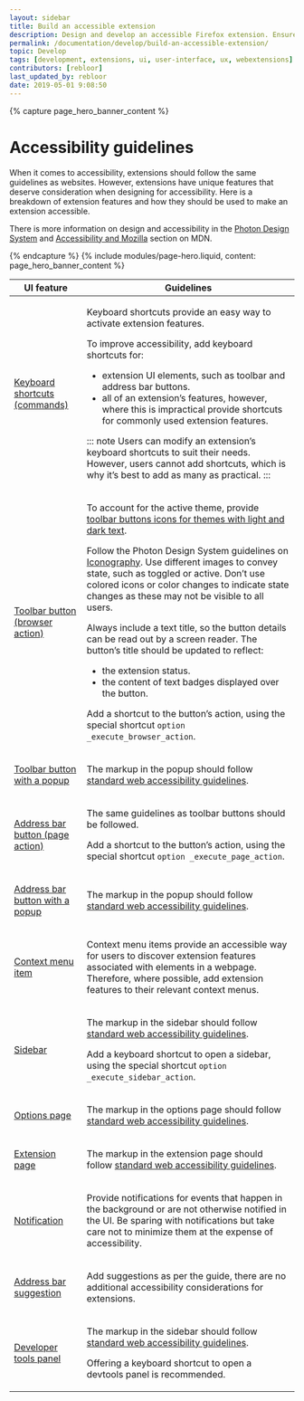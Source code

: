 ```yaml
---
layout: sidebar
title: Build an accessible extension
description: Design and develop an accessible Firefox extension. Ensure your add-on can be used by everyone, regardless of ability.
permalink: /documentation/develop/build-an-accessible-extension/
topic: Develop
tags: [development, extensions, ui, user-interface, ux, webextensions]
contributors: [rebloor]
last_updated_by: rebloor
date: 2019-05-01 9:08:50
---
```


<!-- Page Hero Banner -->

{% capture page_hero_banner_content %}

# Accessibility guidelines

When it comes to accessibility, extensions should follow the same guidelines as websites. However, extensions have unique features that deserve consideration when designing for accessibility. Here is a breakdown of extension features and how they should be used to make an extension accessible.

There is more information on design and accessibility in the [Photon Design System](https://design.firefox.com/photon/) and [Accessibility and Mozilla](https://developer.mozilla.org/docs/Mozilla/Accessibility) section on MDN.

{% endcapture %}
{% include modules/page-hero.liquid,
    content: page_hero_banner_content
%}

<!-- END: Page Hero Banner -->

<!-- Single Column Body Module -->

<section class="module">
<article class="module-content grid-x grid-padding-x">
<div class="cell small-12">

<table>
<thead>
<tr>
<th>UI feature</th>
<th>Guidelines</th>
</tr>
</thead>
<tbody>
<tr>
<td>

[Keyboard shortcuts (commands)](https://developer.mozilla.org/docs/Mozilla/Add-ons/WebExtensions/manifest.json/commands)

</td>
<td>

Keyboard shortcuts provide an easy way to activate extension features.

To improve accessibility, add keyboard shortcuts for:

- extension UI elements, such as toolbar and address bar buttons.
- all of an extension’s features, however, where this is impractical provide shortcuts for commonly used extension features.

::: note
Users can modify an extension’s keyboard shortcuts to suit their needs. However, users cannot add shortcuts, which is why it’s best to add as many as practical.
:::

</td>
</tr>
<tr>
<td>

[Toolbar button (browser action)](https://developer.mozilla.org/docs/Mozilla/Add-ons/WebExtensions/user_interface/Browser_action)

</td>
<td>

To account for the active theme, provide [toolbar buttons icons for themes with light and dark text](https://developer.mozilla.org/docs/Mozilla/Add-ons/WebExtensions/manifest.json/browser_action#theme_icons).

Follow the Photon Design System guidelines on [Iconography](https://design.firefox.com/photon/visuals/iconography.html). Use different images to convey state, such as toggled or active. Don’t use colored icons or color changes to indicate state changes as these may not be visible to all users.

Always include a text title, so the button details can be read out by a screen reader. The button’s title should be updated to reflect:

- the extension status.
- the content of text badges displayed over the button.

Add a shortcut to the button’s action, using the special shortcut `option _execute_browser_action`.

</td>
</tr>
<tr>
<td>

[Toolbar button with a popup](https://developer.mozilla.org/docs/Mozilla/Add-ons/WebExtensions/user_interface/Popups)

</td>
<td>

The markup in the popup should follow [standard web accessibility guidelines](https://developer.mozilla.org/docs/Web/Accessibility).

</td>
</tr>
<tr>
<td>

[Address bar button (page action)](https://developer.mozilla.org/docs/Mozilla/Add-ons/WebExtensions/user_interface/Page_actions)

</td>
<td>

The same guidelines as toolbar buttons should be followed.

Add a shortcut to the button’s action, using the special shortcut `option _execute_page_action`.

</td>
</tr>
<tr>
<td>

[Address bar button with a popup](https://developer.mozilla.org/docs/Mozilla/Add-ons/WebExtensions/user_interface/Popups)

</td>
<td>

The markup in the popup should follow [standard web accessibility guidelines](https://developer.mozilla.org/docs/Web/Accessibility).

</td>
</tr>
<tr>
<td>

[Context menu item](https://developer.mozilla.org/docs/Mozilla/Add-ons/WebExtensions/user_interface/Context_menu_items)

</td>
<td>

Context menu items provide an accessible way for users to discover extension features associated with elements in a webpage. Therefore, where possible, add extension features to their relevant context menus.

</td>
</tr>
<tr>
<td>

[Sidebar](https://developer.mozilla.org/docs/Mozilla/Add-ons/WebExtensions/user_interface/Sidebars)

</td>
<td>

The markup in the sidebar should follow [standard web accessibility guidelines](https://developer.mozilla.org/docs/Web/Accessibility).

Add a keyboard shortcut to open a sidebar, using the special shortcut `option _execute_sidebar_action`.

</td>
</tr>
<tr>
<td>

[Options page](https://developer.mozilla.org/docs/Mozilla/Add-ons/WebExtensions/user_interface/Options_pages)

</td>
<td>

The markup in the options page should follow [standard web accessibility guidelines](https://developer.mozilla.org/docs/Web/Accessibility).

</td>
</tr>
<tr>
<td>

[Extension page](https://developer.mozilla.org/docs/Mozilla/Add-ons/WebExtensions/user_interface/Extension_pages)

</td>
<td>

The markup in the extension page should follow [standard web accessibility guidelines](https://developer.mozilla.org/docs/Web/Accessibility).

</td>
</tr>
<tr>

<td>

[Notification](https://developer.mozilla.org/docs/Mozilla/Add-ons/WebExtensions/user_interface/Notifications)

</td>
<td>

Provide notifications for events that happen in the background or are not otherwise notified in the UI. Be sparing with notifications but take care not to minimize them at the expense of accessibility.

</td>
</tr>
<tr>
<td>

[Address bar suggestion](https://developer.mozilla.org/docs/Mozilla/Add-ons/WebExtensions/user_interface/Omnibox)

</td>
<td>

Add suggestions as per the guide, there are no additional accessibility considerations for extensions.

</td>
</tr>
<tr>
<td>

[Developer tools panel](https://developer.mozilla.org/docs/Mozilla/Add-ons/WebExtensions/user_interface/devtools_panels)

</td>
<td>

The markup in the sidebar should follow [standard web accessibility guidelines](https://developer.mozilla.org/docs/Web/Accessibility).

Offering a keyboard shortcut to open a devtools panel is recommended.

</td>
</tr>
</tbody>
</table>

</div>
</article>
</section>

<!-- END: Single Column Body Module -->


